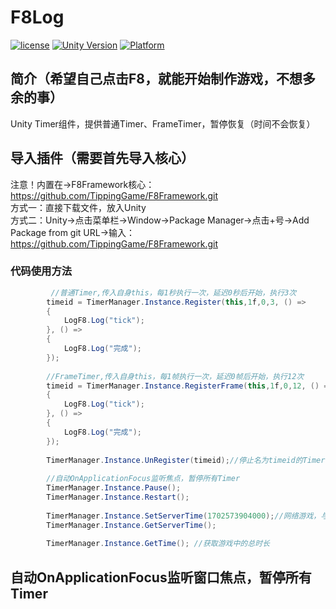 # F8Log

[![license](http://img.shields.io/badge/license-MIT-green.svg)](https://opensource.org/licenses/MIT) 
[![Unity Version](https://img.shields.io/badge/unity-2021.3.15f1-blue)](https://unity.com) 
[![Platform](https://img.shields.io/badge/platform-Win%20%7C%20Android%20%7C%20iOS%20%7C%20Mac%20%7C%20Linux-orange)]() 

## 简介（希望自己点击F8，就能开始制作游戏，不想多余的事）
Unity Timer组件，提供普通Timer、FrameTimer，暂停恢复（时间不会恢复）

## 导入插件（需要首先导入核心）
注意！内置在->F8Framework核心：https://github.com/TippingGame/F8Framework.git  
方式一：直接下载文件，放入Unity  
方式二：Unity->点击菜单栏->Window->Package Manager->点击+号->Add Package from git URL->输入：https://github.com/TippingGame/F8Framework.git  

### 代码使用方法
```C#
         //普通Timer,传入自身this，每1秒执行一次，延迟0秒后开始，执行3次
        timeid = TimerManager.Instance.Register(this,1f,0,3, () =>
        {
            LogF8.Log("tick");
        }, () =>
        {
            LogF8.Log("完成");
        });
        
        //FrameTimer,传入自身this，每1帧执行一次，延迟0帧后开始，执行12次
        timeid = TimerManager.Instance.RegisterFrame(this,1f,0,12, () =>
        {
            LogF8.Log("tick");
        }, () =>
        {
            LogF8.Log("完成");
        });
        
        TimerManager.Instance.UnRegister(timeid);//停止名为timeid的Timer
        
        //自动OnApplicationFocus监听焦点，暂停所有Timer
        TimerManager.Instance.Pause();
        TimerManager.Instance.Restart();
        
        TimerManager.Instance.SetServerTime(1702573904000);//网络游戏，与服务器对表
        TimerManager.Instance.GetServerTime();
        
        TimerManager.Instance.GetTime(); //获取游戏中的总时长
```

## 自动OnApplicationFocus监听窗口焦点，暂停所有Timer
